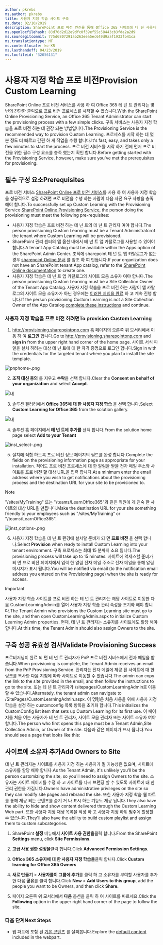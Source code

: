 ```yaml
---
author: pkrebs
ms.author: pkrebs
title: 사용자 지정 학습 사이트 구축
ms.date: 02/10/2019
description: SharePoint 프로 비전 엔진을 통해 Office 365 사이트에 대 한 사용자 지정 학습 프로 비전
ms.openlocfilehash: 83d76d2d12e9dfc0f39ef55c58443cb3fda2a2d9
ms.sourcegitcommit: 775d6807291ab263eea5ec649d9aaf1933fb41ca
ms.translationtype: MT
ms.contentlocale: ko-KR
ms.lasthandoff: 04/23/2019
ms.locfileid: "32056131"
---
```

# <a name="provision-custom-learning"></a><span data-ttu-id="ab449-103">사용자 지정 학습 프로 비전</span><span class="sxs-lookup"><span data-stu-id="ab449-103">Provision Custom Learning</span></span>

<span data-ttu-id="ab449-104">SharePoint Online 프로 비전 서비스를 사용 하 여 Office 365 테 넌 트 관리자는 몇 번의 간단한 클릭으로 프로 비전 프로세스를 시작할 수 있습니다.</span><span class="sxs-lookup"><span data-stu-id="ab449-104">With the SharePoint Online Provisioning Service, an Office 365 Tenant Administrator can start the provisioning process with a few simple clicks.</span></span> <span data-ttu-id="ab449-105">구축 서비스는 사용자 지정 학습을 프로 비전 하는 데 권장 되는 방법입니다.</span><span class="sxs-lookup"><span data-stu-id="ab449-105">The Provisioning Service is the recommended way to provision Custom Learning.</span></span> <span data-ttu-id="ab449-106">프로세스를 시작 하는 데 몇 분 정도 더 빠르고 간편 하 게 작업을 수행 합니다.</span><span class="sxs-lookup"><span data-stu-id="ab449-106">It's fast, easy, and takes only a few minutes to start the process.</span></span> <span data-ttu-id="ab449-107">프로 비전 서비스를 시작 하기 전에 먼저 프로 비전을 위한 필수 구성 요소를 충족 했는지 확인 합니다.</span><span class="sxs-lookup"><span data-stu-id="ab449-107">Before getting started with the Provisioning Service, however, make sure you've met the prerequisites for provisioning.</span></span>

## <a name="prerequisites"></a><span data-ttu-id="ab449-108">필수 구성 요소</span><span class="sxs-lookup"><span data-stu-id="ab449-108">Prerequisites</span></span>
 
<span data-ttu-id="ab449-109">프로 비전 서비스 [SharePoint Online 프로 비전 서비스](https://provisioning.sharepointpnp.com)를 사용 하 여 사용자 지정 학습을 성공적으로 설정 하려면 프로 비전을 수행 하는 사람이 다음 사전 요구 사항을 충족 해야 합니다.</span><span class="sxs-lookup"><span data-stu-id="ab449-109">To successfully set up Custom Learning with the Provisioning Service [SharePoint Online Provisioning Service](https://provisioning.sharepointpnp.com), the person doing the provisioning must meet the following pre-requisites:</span></span> 
 
- <span data-ttu-id="ab449-110">사용자 지정 학습은 프로 비전 하는 테 넌 트의 테 넌 트 관리자 여야 합니다.</span><span class="sxs-lookup"><span data-stu-id="ab449-110">The person provisioning Custom Learning must be a Tenant Administratorof the tenant where Custom Learning will be provisioned.</span></span>  
- <span data-ttu-id="ab449-111">SharePoint 관리 센터의 앱 옵션 내에서 테 넌 트 앱 카탈로그를 사용할 수 있어야 합니다.</span><span class="sxs-lookup"><span data-stu-id="ab449-111">A tenant App Catalog must be available within the Apps option of the SharePoint Admin Center.</span></span> <span data-ttu-id="ab449-112">조직에 sharepoint 테 넌 트 앱 카탈로그가 없는 경우 [sharepoint Online 문서](https://docs.microsoft.com/en-us/sharepoint/use-app-catalog) 를 참조 하 여 만듭니다.</span><span class="sxs-lookup"><span data-stu-id="ab449-112">If your organization does not have an SharePoint tenant App catalog, refer to the [SharePoint Online documentation](https://docs.microsoft.com/en-us/sharepoint/use-app-catalog) to create one.</span></span>  
- <span data-ttu-id="ab449-113">사용자 지정 학습은 테 넌 트 앱 카탈로그의 사이트 모음 소유자 여야 합니다.</span><span class="sxs-lookup"><span data-stu-id="ab449-113">The person provisioning Custom Learning must be a Site Collection Owner of the Tenant App Catalog.</span></span> <span data-ttu-id="ab449-114">사용자 지정 학습을 프로 비전 하는 사람이 앱 카탈로그의 사이트 모음 소유자가 아닌 경우에는 [이러한 지침을 완료](addappadmin.md) 하 고 계속 진행 합니다.</span><span class="sxs-lookup"><span data-stu-id="ab449-114">If the person provisioning Custom Learning is not a Site Collection Owner of the App Catalog [complete these instructions](addappadmin.md) and continue.</span></span> 

### <a name="to-provision-custom-learning"></a><span data-ttu-id="ab449-115">사용자 지정 학습을 프로 비전 하려면</span><span class="sxs-lookup"><span data-stu-id="ab449-115">To provision Custom Learning</span></span>

1. <span data-ttu-id="ab449-116">http://provisioning.sharepointpnp.com 홈 페이지의 오른쪽 위 모서리에서 이동 하 여 **로그인** 합니다.</span><span class="sxs-lookup"><span data-stu-id="ab449-116">Go to http://provisioning.sharepointpnp.com and **sign in** from the upper right hand corner of the home page.</span></span>  <span data-ttu-id="ab449-117">사이트 서식 파일을 설치 하려는 대상 테 넌 트에 대 한 자격 증명으로 로그인 합니다.</span><span class="sxs-lookup"><span data-stu-id="ab449-117">Sign in with the  credentials for the targeted tenant where you plan to install the site template.</span></span>

![pnphome-.png](media/inst_signin.png)

2. <span data-ttu-id="ab449-119">**조직 대신 동의** 를 지우고 **수락**을 선택 합니다.</span><span class="sxs-lookup"><span data-stu-id="ab449-119">Clear the **Consent on behalf of your organization** and select **Accept**.</span></span>

![내](media/inst_perms.png)

3. <span data-ttu-id="ab449-121">솔루션 갤러리에서 **Office 365에 대 한 사용자 지정 학습** 을 선택 합니다.</span><span class="sxs-lookup"><span data-stu-id="ab449-121">Select **Custom Learning for Office 365** from the solution gallery.</span></span>

![내](media/inst_select.png)

4. <span data-ttu-id="ab449-123">솔루션 홈 페이지에서 **테 넌 트에 추가를** 선택 합니다.</span><span class="sxs-lookup"><span data-stu-id="ab449-123">From the solution home page select **Add to your Tenant**</span></span>

![inst_select-.png](media/inst_add.png)

5. <span data-ttu-id="ab449-125">설치에 적합 하도록 프로 비전 정보 페이지의 필드를 완성 합니다.</span><span class="sxs-lookup"><span data-stu-id="ab449-125">Complete the fields on the provisioning information page as appropriate for your installation.</span></span> <span data-ttu-id="ab449-126">적어도 프로 비전 프로세스에 대 한 알림을 받을 전자 메일 주소와 사이트를 프로 비전 할 대상 URL을 입력 합니다.</span><span class="sxs-lookup"><span data-stu-id="ab449-126">At a minimum enter the email address where you wish to get notifications about the provisioning process and the destination URL for your site to be provisioned to.</span></span>  
> [!NOTE]
> <span data-ttu-id="ab449-127">"/sites/MyTraining" 또는 "/teams/LearnOffice365"과 같은 직원에 게 친숙 한 사이트의 대상 URL을 만듭니다.</span><span class="sxs-lookup"><span data-stu-id="ab449-127">Make the destination URL for your site something friendly to your employees such as "/sites/MyTraining" or "/teams/LearnOffice365".</span></span>

![inst_options-.png](media/inst_options.png)

6. <span data-ttu-id="ab449-129">사용자 지정 학습을 테 넌 트 환경에 설치할 준비가 되 면 **프로 비전** 을 선택 합니다.</span><span class="sxs-lookup"><span data-stu-id="ab449-129">Select **Provision** when ready to install Custom Learning into your tenant environment.</span></span>  <span data-ttu-id="ab449-130">구축 프로세스는 최대 15 분까지 소요 됩니다.</span><span class="sxs-lookup"><span data-stu-id="ab449-130">The provisioning process will take up to 15 minutes.</span></span> <span data-ttu-id="ab449-131">사이트에 액세스할 준비가 되 면 프로 비전 페이지에서 입력 한 알림 전자 메일 주소로 전자 메일을 통해 알림 메시지가 표시 됩니다.</span><span class="sxs-lookup"><span data-stu-id="ab449-131">You will be notified via email (to the notification email address you entered on the Provisioning page) when the site is ready for access.</span></span>

> [!IMPORTANT]
> <span data-ttu-id="ab449-132">사용자 지정 학습 사이트를 프로 비전 하는 테 넌 트 관리자는 해당 사이트로 이동한 다음 CustomLearningAdmin를 열어 사용자 지정 학습 관리 속성을 초기화 해야 합니다.</span><span class="sxs-lookup"><span data-stu-id="ab449-132">The Tenant Admin who provisions the Custom Learning site must go to the site, and then open CustomLearningAdmin.aspx to initialize Custom Learning Admin properties.</span></span> <span data-ttu-id="ab449-133">현재, 테 넌 트 관리자는 소유자를 사이트에도 할당 해야 합니다.</span><span class="sxs-lookup"><span data-stu-id="ab449-133">At this time, the Tenant Admin should also assign Owners to the site.</span></span> 

## <a name="validate-provisioning-success"></a><span data-ttu-id="ab449-134">구축 성공 유효성 검사</span><span class="sxs-lookup"><span data-stu-id="ab449-134">Validate Provisioning Success</span></span>

<span data-ttu-id="ab449-135">프로비저닝이 완료 되 면 테 넌 트 관리자가 PnP 프로 비전 서비스에서 전자 메일을 받습니다.</span><span class="sxs-lookup"><span data-stu-id="ab449-135">When provisioning is complete, the Tenant Admin receives an email from the PnP Provisioning Service.</span></span> <span data-ttu-id="ab449-136">관리자는 전자 메일에 제공 된 사이트에 대 한 링크를 복사한 다음 지침에 따라 사이트로 이동할 수 있습니다.</span><span class="sxs-lookup"><span data-stu-id="ab449-136">The admin can copy the link to the site provided in the email, and then follow the instructions to go to the site.</span></span> <span data-ttu-id="ab449-137">또는 테 넌 트 관리자가 <YOUR-SITE-COLLECTION-URL>/sitepages/CustomLearningAdmin로 이동할 수 있습니다.</span><span class="sxs-lookup"><span data-stu-id="ab449-137">Alternately, the tenant admin can navigate to <YOUR-SITE-COLLECTION-URL>/SitePages/CustomLearningAdmin.aspx.</span></span> <span data-ttu-id="ab449-138">이 명령은 처음 사용을 위해 사용자 지정 학습을 설정 하는 customconfig 목록 항목을 초기화 합니다.</span><span class="sxs-lookup"><span data-stu-id="ab449-138">This initializes the CustomConfig list item that sets up Custom Learning for its first use.</span></span> <span data-ttu-id="ab449-139">이 페이지를 처음 여는 사용자가 테 넌 트 관리자, 사이트 모음 관리자 또는 사이트 소유자 여야 합니다.</span><span class="sxs-lookup"><span data-stu-id="ab449-139">The person who first opens this page must be a Tenant Admin,Site Collection Admin, or Owner of the site.</span></span> <span data-ttu-id="ab449-140">다음과 같은 페이지가 표시 됩니다.</span><span class="sxs-lookup"><span data-stu-id="ab449-140">You should see a page that looks like this:</span></span> 

## <a name="add-owners-to-site"></a><span data-ttu-id="ab449-141">사이트에 소유자 추가</span><span class="sxs-lookup"><span data-stu-id="ab449-141">Add Owners to Site</span></span>
<span data-ttu-id="ab449-142">테 넌 트 관리자는 사이트를 사용자 지정 하는 사용자가 될 가능성은 없으며, 사이트에 소유자를 할당 해야 합니다.</span><span class="sxs-lookup"><span data-stu-id="ab449-142">As the Tenant Admin, it's unlikely you'll be the person customizing the site, so you'll need to assign Owners to the site.</span></span> <span data-ttu-id="ab449-143">소유자는 사이트 페이지를 수정 하 고 사이트를 다시 브랜딩 할 수 있도록 사이트에 대 한 관리 권한을 가집니다.</span><span class="sxs-lookup"><span data-stu-id="ab449-143">Owners have administrative privileges on the site so they can modify site pages and rebrand the site.</span></span> <span data-ttu-id="ab449-144">또한 사용자 지정 학습 웹 파트를 통해 제공 되는 콘텐츠를 숨기 거 나 표시 하는 기능도 제공 됩니다.</span><span class="sxs-lookup"><span data-stu-id="ab449-144">They also have the ability to hide and show content delivered through the Custom Learning Web part.</span></span> <span data-ttu-id="ab449-145">또한 사용자 지정 재생 목록을 작성 하 고 사용자 지정 하위 범주에 할당할 수 있습니다.</span><span class="sxs-lookup"><span data-stu-id="ab449-145">They'll also have the ability to build custom playlist and assign them to custom subcategories.</span></span>  

1. <span data-ttu-id="ab449-146">SharePoint **설정** 메뉴에서 **사이트 사용 권한을**클릭 합니다.</span><span class="sxs-lookup"><span data-stu-id="ab449-146">From the SharePoint **Settings** menu, click **Site Permissions**.</span></span>
2. <span data-ttu-id="ab449-147">**고급 사용 권한 설정을**클릭 합니다.</span><span class="sxs-lookup"><span data-stu-id="ab449-147">Click **Advanced Permission Settings**.</span></span>
3. <span data-ttu-id="ab449-148">**Office 365 소유자에 대 한 사용자 지정 학습을**클릭 합니다.</span><span class="sxs-lookup"><span data-stu-id="ab449-148">Click **Custom learning for Office 365 Owners**.</span></span>
4. <span data-ttu-id="ab449-149">**새로 만들기** > **사용자를이 그룹에 추가**를 클릭 하 고 소유자를 부여할 사용자를 추가한 다음 **공유**를 클릭 합니다.</span><span class="sxs-lookup"><span data-stu-id="ab449-149">Click **New** > **Add Users to this group**, add the people you want to be Owners, and then click **Share**.</span></span>

8. <span data-ttu-id="ab449-150">페이지 오른쪽 위 모서리에서 **다음** 옵션을 클릭 하 여 사이트를 따르세요.</span><span class="sxs-lookup"><span data-stu-id="ab449-150">Click the **Following** option in the upper right hand corner of the page to follow the site.</span></span>  

### <a name="next-steps"></a><span data-ttu-id="ab449-151">다음 단계</span><span class="sxs-lookup"><span data-stu-id="ab449-151">Next Steps</span></span>
- <span data-ttu-id="ab449-152">웹 파트에 포함 된 [기본 콘텐츠](sitecontent.md) 를 살펴봅니다.</span><span class="sxs-lookup"><span data-stu-id="ab449-152">Explore the [default content](sitecontent.md) included in the webpart.</span></span>
